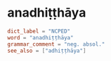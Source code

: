 # anadhiṭṭhāya

``` toml
dict_label = "NCPED"
word = "anadhiṭṭhāya"
grammar_comment = "neg. absol."
see_also = ["adhiṭṭhāya"]
```

